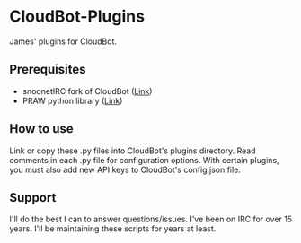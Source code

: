 # CloudBot-Plugins
James' plugins for CloudBot.

## Prerequisites
* snoonetIRC fork of CloudBot ([Link](https://github.com/snoonetIRC/CloudBot))
* PRAW python library ([Link](https://praw.readthedocs.io))

## How to use
Link or copy these .py files into CloudBot's plugins directory. Read comments in each .py file for configuration options. With certain plugins, you must also add new API keys to CloudBot's config.json file.

## Support
I'll do the best I can to answer questions/issues. I've been on IRC for over 15 years. I'll be maintaining these scripts for years at least.
